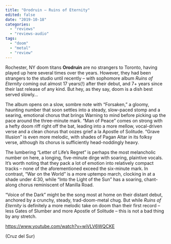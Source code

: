 ```yaml
---
title: "Orodruin – Ruins of Eternity"
edited: false
date: "2019-10-18"
categories:
  - "reviews"
  - "reviews-audio"
tags:
  - "doom"
  - "metal"
  - "review"
---
```


Rochester, NY doom titans **Orodruin** are no strangers to Toronto, having played up here several times over the years. However, they had been strangers to the studio until recently – with sophomore album _Ruins of Eternity_ coming out almost 17 years(!) after their debut, and 7+ years since their last release of any kind. But hey, as they say, doom is a dish best served slowly…

The album opens on a slow, sombre note with “Forsaken,” a gloomy, haunting number that soon settles into a steady, slow-paced stomp and a searing, emotional chorus that brings Warning to mind before picking up the pace around the three-minute mark. “Man of Peace” comes on strong with a hefty doom riff right off the bat, leading into a more mellow, vocal-driven verse and a clean chorus that oozes grief a la Apostle of Solitude. “Grave Illusion” is even more melodic, with shades of Pagan Altar in its folksy verse, although its chorus is sufficiently head-noddingly heavy.

The lumbering “Letter of Life’s Regret” is perhaps the most melancholic number on here, a longing, five-minute dirge with soaring, plaintive vocals. It’s worth noting that they pack a lot of emotion into relatively compact tracks – none of the aforementioned exceed the six-minute mark. In contrast, “War on the World” is a more uptempo march, clocking in at a shade under 4:30, while “Into the Light of the Sun” has a soaring, chant-along chorus reminiscent of Manilla Road.

“Voice of the Dark” might be the song most at home on their distant debut, anchored by a crunchy, steady, trad-doom-metal chug. But while _Ruins of Eternity_ is definitely a more melodic take on doom than their first record – less Gates of Slumber and more Apostle of Solitude – this is not a bad thing by any stretch.

https://www.youtube.com/watch?v=wiVLV6WQCKE

(Cruz del Sur)

